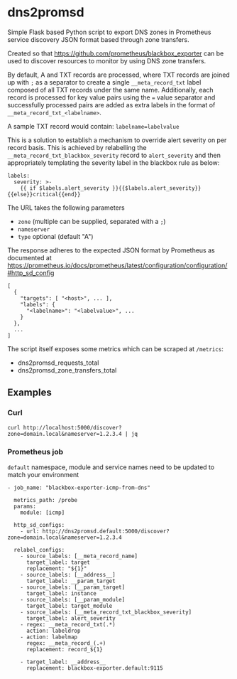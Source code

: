 # dns2promsd
Simple Flask based Python script to export DNS zones in Prometheus service discovery JSON format based through zone transfers.

Created so that https://github.com/prometheus/blackbox_exporter can be used to discover resources to monitor by using DNS zone transfers.

By default, A and TXT records are processed, where TXT records are joined up with `;` as a separator to create a single `__meta_record_txt` label composed of all TXT records under the same name. Additionally, each record is processed for key value pairs using the `=` value separator and successfully processed pairs are added as extra labels in the format of `__meta_record_txt_<labelname>`.

A sample TXT record would contain: `labelname=labelvalue`

This is a solution to establish a mechanism to override alert severity on per record basis. This is achieved by relabelling the `__meta_record_txt_blackbox_severity` record to `alert_severity` and then appropriately templating the severity label in the blackbox rule as below:
```
labels:
  severity: >-
    {{ if $labels.alert_severity }}{{$labels.alert_severity}}{{else}}critical{{end}}
```

The URL takes the following parameters

- `zone` (multiple can be supplied, separated with a `;`)
- `nameserver`
- `type` optional (default "A")

The response adheres to the expected JSON format by Prometheus as documented at https://prometheus.io/docs/prometheus/latest/configuration/configuration/#http_sd_config

```
[
  {
    "targets": [ "<host>", ... ],
    "labels": {
      "<labelname>": "<labelvalue>", ...
    }
  },
  ...
]
```

The script itself exposes some metrics which can be scraped at `/metrics`:
- dns2promsd_requests_total
- dns2promsd_zone_transfers_total

## Examples
### Curl
`curl http://localhost:5000/discover?zone=domain.local&nameserver=1.2.3.4 | jq`

### Prometheus job
`default` namespace, module and service names need to be updated to match your environment
```
- job_name: "blackbox-exporter-icmp-from-dns"

  metrics_path: /probe
  params:
    module: [icmp]

  http_sd_configs:
    - url: http://dns2promsd.default:5000/discover?zone=domain.local&nameserver=1.2.3.4

  relabel_configs:
    - source_labels: [__meta_record_name]
      target_label: target
      replacement: "${1}"
    - source_labels: [__address__]
      target_label: __param_target
    - source_labels: [__param_target]
      target_label: instance  
    - source_labels: [__param_module]
      target_label: target_module  
    - source_labels: [__meta_record_txt_blackbox_severity]
      target_label: alert_severity
    - regex: __meta_record_txt(.*)
      action: labeldrop          
    - action: labelmap
      regex: __meta_record_(.+)
      replacement: record_${1}

    - target_label: __address__
      replacement: blackbox-exporter.default:9115
```